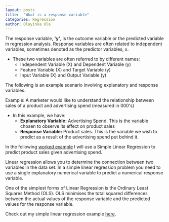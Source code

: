 ```yaml
---
layout: posts
title:  "What is a response variable"
categories: Regression
author: Olayinka Ola
---
```


The response variable, **'y'**,  is the outcome variable or the predicted variable in regression analysis. Response variables are often related to independent variables, sometimes denoted as the predictor variables, x.

- These two variables are often referred to by different names:
    - Independent Variable (X) and Dependent Variable (y)
    - Feature Variable (X) and Target Variable (y)
    - Input Variable (X) and Output Variable (y)

The following is an example scenario involving explanatory and response variables.

Example: A marketer would like to understand the relationship between sales of a product and advertising spend (measured in 000's)

- In this example, we have:
    - **Explanatory Variable:** Advertising Spend. This is the variable chosen to observe its effect on product sales
    - **Response Variable:** Product sales. This is the variable we wish to predict as a result of the advertising spend put behind it.

In the following [worked example][response-variable] I will use a Simple Linear Regression to predict product sales given advertising spend.


Linear regression allows you to determine the connection between two variables in the data set. In a simple linear regression problem you need to use a single explanatory numerical variable to predict a numerical response variable.

One of the simplest forms of Linear Regression is the Ordinary Least Squares Method (OLS). OLS minimises the total squared differences between the actual values of the response variable and the predicted values for the response variable.

Check out my simple linear regression example [here][here].

[response-variable]: https://github.com/hightowerr/notebooks
[here]: https://github.com/hightowerr/notebooks
